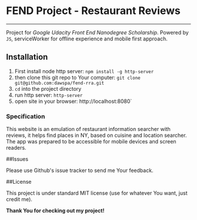 # FEND Project - Restaurant Reviews
---
Project for _Google Udacity Front End Nanodegree Scholarship_. Powered by `JS`, serviceWorker for offline experience and mobile first approach.

## Installation

1. First install node http server:
`npm install -g http-server`
2. then clone this git repo to Your computer:
`git clone git@github.com:dawspa/fend-rra.git`
3. `cd` into the project directory
4. run http server:
`http-server`
5. open site in your browser:
http://localhost:8080`


### Specification

This website is an emulation of restaurant information searcher with reviews, it helps find places in NY, based on cuisine and location searcher. The app was prepared to be accessible for mobile devices and screen readers.

##Issues

Please use Github's issue tracker to send me Your feedback.

##License

This project is under standard MIT license (use for whatever You want, just credit me).

**Thank You for checking out my project!**
